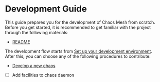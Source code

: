 # Development Guide

This guide prepares you for the development of Chaos Mesh from scratch. Before you get started, it is recommended to get familiar with the project through the following materials:

- [README](../README.md)

The development flow starts from [Set up your development environment](./setup_env.md). After this, you can choose any of the following procedures to contribute:

- [Develop a new chaos](./dev_hello_world.md)
- [ ] Add facilities to chaos daemon
